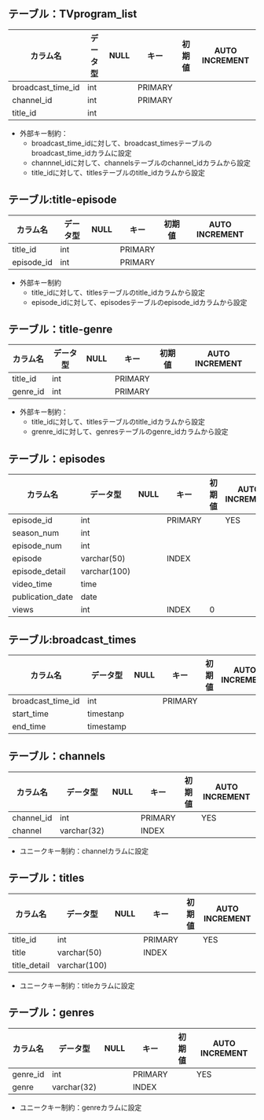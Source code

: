 ## テーブル：TVprogram_list
|カラム名|データ型|NULL|キー|初期値|AUTO INCREMENT|
| ---- | ---- | ---- | ---- | ---- | ---- |
|broadcast_time_id|int||PRIMARY|||
|channel_id|int||PRIMARY||
|title_id|int||||

- 外部キー制約：
    - broadcast_time_idに対して、broadcast_timesテーブルのbroadcast_time_idカラムに設定
    - channnel_idに対して、channelsテーブルのchannel_idカラムから設定
    - title_idに対して、titlesテーブルのtitle_idカラムから設定

## テーブル:title-episode
|カラム名|データ型|NULL|キー|初期値|AUTO INCREMENT|
| ---- | ---- | ---- | ---- | ---- | ---- |
|title_id|int||PRIMARY|||
|episode_id|int||PRIMARY|||
- 外部キー制約
    - title_idに対して、titlesテーブルのtitle_idカラムから設定
    - episode_idに対して、episodesテーブルのepisode_idカラムから設定

## テーブル：title-genre
|カラム名|データ型|NULL|キー|初期値|AUTO INCREMENT|
| ---- | ---- | ---- | ---- | ---- | ---- |
|title_id|int||PRIMARY|||
|genre_id|int||PRIMARY|||

- 外部キー制約：
    - title_idに対して、titlesテーブルのtitle_idカラムから設定
    - grenre_idに対して、genresテーブルのgenre_idカラムから設定

## テーブル：episodes
|カラム名|データ型|NULL|キー|初期値|AUTO INCREMENT|
| ---- | ---- | ---- | ---- | ---- | ---- |
|episode_id|int||PRIMARY||YES|
|season_num|int|||||
|episode_num|int|||||
|episode|varchar(50)||INDEX|||
|episode_detail|varchar(100)||||
|video_time|time|||||
|publication_date|date|||||
|views|int||INDEX|0||


## テーブル:broadcast_times
|カラム名|データ型|NULL|キー|初期値|AUTO INCREMENT|
| ---- | ---- | ---- | ---- | ---- | ---- |
|broadcast_time_id|int||PRIMARY|||
|start_time|timestanp|||||
|end_time|timestamp|||||


## テーブル：channels
|カラム名|データ型|NULL|キー|初期値|AUTO INCREMENT|
| ---- | ---- | ---- | ---- | ---- | ---- |
|channel_id|int||PRIMARY||YES|
|channel|varchar(32)||INDEX|||

- ユニークキー制約：channelカラムに設定

## テーブル：titles
|カラム名|データ型|NULL|キー|初期値|AUTO INCREMENT|
| ---- | ---- | ---- | ---- | ---- | ---- |
|title_id|int||PRIMARY||YES|
|title|varchar(50)||INDEX|||
|title_detail|varchar(100)|||||

- ユニークキー制約：titleカラムに設定

## テーブル：genres
|カラム名|データ型|NULL|キー|初期値|AUTO INCREMENT|
| ---- | ---- | ---- | ---- | ---- | ---- |
|genre_id|int||PRIMARY||YES|
|genre|varchar(32)||INDEX||

- ユニークキー制約：genreカラムに設定

